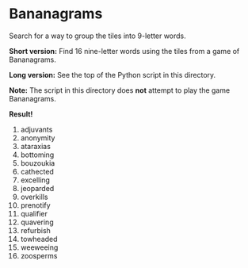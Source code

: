 # Bananagrams
Search for a way to group the tiles into 9-letter words.

**Short version:** Find 16 nine-letter words using the tiles from a game of Bananagrams.

**Long version:** See the top of the Python script in this directory.

**Note:** The script in this directory does **not** attempt to play the game Bananagrams.

**Result!**
1.  adjuvants
2.  anonymity
3.  ataraxias
4.  bottoming
5.  bouzoukia
6.  cathected
7.  excelling
8.  jeoparded
9.  overkills
10. prenotify
11. qualifier
12. quavering
13. refurbish
14. towheaded
15. weeweeing
16. zoosperms
 
